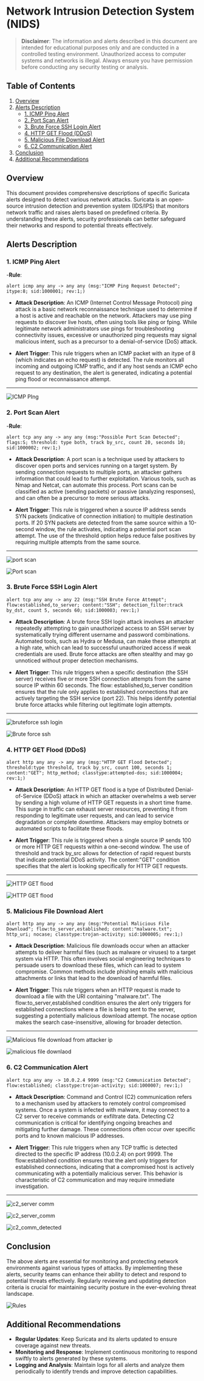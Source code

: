 # Network Intrusion Detection System (NIDS)

> **Disclaimer**: The information and alerts described in this document are intended for educational purposes only and are conducted in a controlled testing environment. Unauthorized access to computer systems and networks is illegal. Always ensure you have permission before conducting any security testing or analysis.

## Table of Contents

1. [Overview](#overview)
2. [Alerts Description](#alerts-description)
   - [1. ICMP Ping Alert](#1-icmp-ping-alert)
   - [2. Port Scan Alert](#2-port-scan-alert)
   - [3. Brute Force SSH Login Alert](#3-brute-force-ssh-login-alert)
   - [4. HTTP GET Flood (DDoS)](#4-http-get-flood-ddos)
   - [5. Malicious File Download Alert](#5-malicious-file-download-alert)
   - [6. C2 Communication Alert](#6-c2-communication-alert)
3. [Conclusion](#conclusion)
4. [Additional Recommendations](#additional-recommendations)

## Overview

This document provides comprehensive descriptions of specific Suricata alerts designed to detect various network attacks. Suricata is an open-source intrusion detection and prevention system (IDS/IPS) that monitors network traffic and raises alerts based on predefined criteria. By understanding these alerts, security professionals can better safeguard their networks and respond to potential threats effectively.

## Alerts Description

### 1. ICMP Ping Alert

-**Rule**:
  ```plaintext
alert icmp any any -> any any (msg:"ICMP Ping Request Detected"; itype:8; sid:1000001; rev:1;)

  ```

- **Attack Description**: 
  An ICMP (Internet Control Message Protocol) ping attack is a basic network reconnaissance technique used to determine if a host is active and reachable on the network. Attackers may use ping requests to discover live hosts, often using tools like ping or fping. While legitimate network administrators use pings for troubleshooting connectivity issues, excessive or unauthorized ping requests may signal malicious intent, such as a precursor to a denial-of-service (DoS) attack.

- **Alert Trigger**: 
  This rule triggers when an ICMP packet with an itype of 8 (which indicates an echo request) is detected. The rule monitors all incoming and outgoing ICMP traffic, and if any host sends an ICMP echo request to any destination, the alert is generated, indicating a potential ping flood or reconnaissance attempt.

---

![ICMP PIng ](https://github.com/user-attachments/assets/27035d23-6ab0-4835-9792-a18cc407e684)

### 2. Port Scan Alert

-**Rule**:

  ```plaintext
alert tcp any any -> any any (msg:"Possible Port Scan Detected"; flags:S; threshold: type both, track by_src, count 20, seconds 10; sid:1000002; rev:1;)

  ```

- **Attack Description**: 
  A port scan is a technique used by attackers to discover open ports and services running on a target system. By sending connection requests to multiple ports, an attacker gathers information that could lead to further exploitation. Various tools, such as Nmap and Netcat, can automate this process. Port scans can be classified as active (sending packets) or passive (analyzing responses), and can often be a precursor to more serious attacks.

- **Alert Trigger**: 
  This rule is triggered when a source IP address sends SYN packets (indicative of connection initiation) to multiple destination ports. If 20 SYN packets are detected from the same source within a 10-second window, the rule activates, indicating a potential port scan attempt. The use of the threshold option helps reduce false positives by requiring multiple attempts from the same source.

---

![port scan](https://github.com/user-attachments/assets/4b0654a4-3bc6-4792-a690-ce3e6a9edebe)

![Port scan](https://github.com/user-attachments/assets/8070d08b-b1d4-4525-b5e9-bfb5627f57d3)

### 3. Brute Force SSH Login Alert

  ```plaintext
alert tcp any any -> any 22 (msg:"SSH Brute Force Attempt"; flow:established,to_server; content:"SSH"; detection_filter:track by_dst, count 5, seconds 60; sid:1000003; rev:1;)

  ```

- **Attack Description**: 
  A brute force SSH login attack involves an attacker repeatedly attempting to gain unauthorized access to an SSH server by systematically trying different username and password combinations. Automated tools, such as Hydra or Medusa, can make these attempts at a high rate, which can lead to successful unauthorized access if weak credentials are used. Brute force attacks are often stealthy and may go unnoticed without proper detection mechanisms.

- **Alert Trigger**: 
  This rule triggers when a specific destination (the SSH server) receives five or more SSH connection attempts from the same source IP within 60 seconds. The flow: established,to_server condition ensures that the rule only applies to established connections that are actively targeting the SSH service (port 22). This helps identify potential brute force attacks while filtering out legitimate login attempts.

---

![bruteforce ssh login](https://github.com/user-attachments/assets/b6aa6b7a-7f3e-4fda-a04e-7f37cfaf4379)

![Brute force ssh](https://github.com/user-attachments/assets/b4e67e6f-2ae8-4407-a35f-e5d6c58f9e47)

### 4. HTTP GET Flood (DDoS)

  ```plaintext
alert http any any -> any any (msg:"HTTP GET Flood Detected"; threshold:type threshold, track by_src, count 100, seconds 1; content:"GET"; http_method; classtype:attempted-dos; sid:1000004; rev:1;)

  ```

- **Attack Description**: 
  An HTTP GET flood is a type of Distributed Denial-of-Service (DDoS) attack in which an attacker overwhelms a web server by sending a high volume of HTTP GET requests in a short time frame. This surge in traffic can exhaust server resources, preventing it from responding to legitimate user requests, and can lead to service degradation or complete downtime. Attackers may employ botnets or automated scripts to facilitate these floods.

- **Alert Trigger**: 
  This rule is triggered when a single source IP sends 100 or more HTTP GET requests within a one-second window. The use of threshold and track by_src allows for detection of rapid request bursts that indicate potential DDoS activity. The content:"GET" condition specifies that the alert is looking specifically for HTTP GET requests.
---

![HTTP GET flood](https://github.com/user-attachments/assets/2085bb77-ec99-49cd-93f8-f150a9340135)

![HTTP GET flood](https://github.com/user-attachments/assets/a04e3e58-9a9b-49f7-8a77-3fe040712b70)

### 5. Malicious File Download Alert

  ```plaintext
alert http any any -> any any (msg:"Potential Malicious File Download"; flow:to_server,established; content:"malware.txt"; http_uri; nocase; classtype:trojan-activity; sid:1000005; rev:1;)

  ```

- **Attack Description**: 
  Malicious file downloads occur when an attacker attempts to deliver harmful files (such as malware or viruses) to a target system via HTTP. This often involves social engineering techniques to persuade users to download these files, which can lead to system compromise. Common methods include phishing emails with malicious attachments or links that lead to the download of harmful files.

- **Alert Trigger**: 
  This rule triggers when an HTTP request is made to download a file with the URI containing "malware.txt". The flow:to_server,established condition ensures the alert only triggers for established connections where a file is being sent to the server, suggesting a potentially malicious download attempt. The nocase option makes the search case-insensitive, allowing for broader detection.

---

![Malicious file download from attacker ip](https://github.com/user-attachments/assets/1ea614ef-9178-42d6-91b0-5c68ea0983f4)


![malicious file downlaod](https://github.com/user-attachments/assets/92006fea-fd38-42d7-b6c1-edcb89d5cbc1)

### 6. C2 Communication Alert


  ```plaintext
alert tcp any any -> 10.0.2.4 9999 (msg:"C2 Communication Detected"; flow:established; classtype:trojan-activity; sid:1000007; rev:1;)

  ```

- **Attack Description**: 
   Command and Control (C2) communication refers to a mechanism used by attackers to remotely control compromised systems. Once a system is infected with malware, it may connect to a C2 server to receive commands or exfiltrate data. Detecting C2 communication is critical for identifying ongoing breaches and mitigating further damage. These connections often occur over specific ports and to known malicious IP addresses.

- **Alert Trigger**: 
  This rule triggers when any TCP traffic is detected directed to the specific IP address (10.0.2.4) on port 9999. The flow:established condition ensures that the alert only triggers for established connections, indicating that a compromised host is actively communicating with a potentially malicious server. This behavior is characteristic of C2 communication and may require immediate investigation.

---

![c2_server comm](https://github.com/user-attachments/assets/0c3502cc-ea0e-46e2-9c35-8714734768be)

![c2_server_comm](https://github.com/user-attachments/assets/5682c466-1258-41a5-8267-305bf7f086b6)

![c2_comm_detected](https://github.com/user-attachments/assets/ead5d28c-3f2d-4474-88c5-fbd899cf0915)

## Conclusion

The above alerts are essential for monitoring and protecting network environments against various types of attacks. By implementing these alerts, security teams can enhance their ability to detect and respond to potential threats effectively. Regularly reviewing and updating detection criteria is crucial for maintaining security posture in the ever-evolving threat landscape.

![Rules](https://github.com/user-attachments/assets/c7f0c9f3-5d89-4f5d-b14c-faf4e14372f3)

## Additional Recommendations

- **Regular Updates**: Keep Suricata and its alerts updated to ensure coverage against new threats.
- **Monitoring and Response**: Implement continuous monitoring to respond swiftly to alerts generated by these systems.
- **Logging and Analysis**: Maintain logs for all alerts and analyze them periodically to identify trends and improve detection capabilities.

